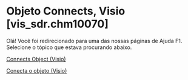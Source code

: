 
# Objeto Connects, Visio [vis_sdr.chm10070]

Olá! Você foi redirecionado para uma das nossas páginas de Ajuda F1. Selecione o tópico que estava procurando abaixo.

[Connects Object (Visio)](http://msdn.microsoft.com/library/99f21f5b-e1f6-daae-4359-40b6287d3a07.aspx)

[Conecta o objeto (Visio)](http://msdn.microsoft.com/library/8ac06fd8-0bbb-e9df-a08c-d697c4ac238e%28Office.15%29.aspx)

